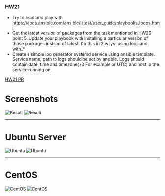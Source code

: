 ### HW21

- Try to read and play with https://docs.ansible.com/ansible/latest/user_guide/playbooks_loops.html
- Get the latest version of packages from the task mentioned in HW20 point 5. Update your playbook with installing a particular version of those packages instead of latest. Do this in 2 ways: using loop and with_*
- Create a simple log generator systemd service using ansible template. Service name, path to logs should be set by ansible. Logs should contain date, time and timezone(+3 For example or UTC) and host ip the service running on.

[HW21 PR](https://github.com/nsdementar/TMS/pull/12)

# Screenshots

![Result](https://i.ibb.co/MGLGXHr/Result-Ansible-Playbook1.jpg)
![Result](https://i.ibb.co/nQkVGZW/Result-Ansible-Playbook2.jpg)

-------------------------
# Ubuntu Server

![Ubuntu](https://i.ibb.co/Z8WzqXz/hw21-log-Debian.jpg)
![Ubuntu](https://i.ibb.co/gvTfgP9/hw21-status-Debian.jpg)

-------------------------
# CentOS

![CentOS](https://i.ibb.co/P6rzQvn/hw21-log-Cent-Os.jpg)
![CentOS](https://i.ibb.co/hgq5zMh/hw21-status-Cent-OS.jpg)